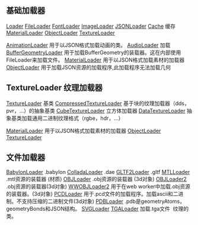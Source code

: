 ## 基础加载器
[Loader](https://threejs.org/docs/index.html#api/loaders/Loader)
[FileLoader](https://threejs.org/docs/index.html#api/loaders/FileLoader)
[FontLoader](https://threejs.org/docs/index.html#api/loaders/FontLoader)
[ImageLoader](https://threejs.org/docs/index.html#api/loaders/ImageLoader)
[JSONLoader](https://threejs.org/docs/index.html#api/loaders/JSONLoader)
[Cache](https://threejs.org/docs/index.html#api/loaders/Cache)
缓存
[MaterialLoader](https://threejs.org/docs/index.html#api/loaders/MaterialLoader)
[ObjectLoader](https://threejs.org/docs/index.html#api/loaders/ObjectLoader)
[TextureLoader](https://threejs.org/docs/index.html#api/loaders/TextureLoader)

[AnimationLoader](https://threejs.org/docs/index.html#api/loaders/AnimationLoader)
用于以JSON格式加载动画的类。
[AudioLoader](https://threejs.org/docs/index.html#api/loaders/AudioLoader)
加载
[BufferGeometryLoader](https://threejs.org/docs/index.html#api/loaders/BufferGeometryLoader)
用于加载BufferGeometry的装载器。这在内部使用FileLoader来加载文件。
[MaterialLoader](https://threejs.org/docs/index.html#api/loaders/MaterialLoader)
用于以JSON格式加载素材的加载器
[ObjectLoader](https://threejs.org/docs/index.html#api/loaders/ObjectLoader)
用于加载JSON资源的加载程序,此加载程序无法加载几何


## TextureLoader 纹理加载器
[TextureLoader](https://threejs.org/docs/index.html#api/loaders/TextureLoader)
基类
[CompressedTextureLoader](https://threejs.org/docs/index.html#api/loaders/CompressedTextureLoader)
基于块的纹理加载器（dds，pvr，...）的抽象基类
[CubeTextureLoader](https://threejs.org/docs/index.html#api/loaders/CubeTextureLoader)
立方体加载器
[DataTextureLoader](https://threejs.org/docs/index.html#api/loaders/DataTextureLoader)
抽象基类加载通用二进制纹理格式（rgbe，hdr，...）


[MaterialLoader](https://threejs.org/docs/index.html#api/loaders/MaterialLoader)
用于以JSON格式加载素材的加载器
[ObjectLoader](https://threejs.org/docs/index.html#api/loaders/ObjectLoader)
[TextureLoader](https://threejs.org/docs/index.html#api/loaders/TextureLoader)



## 文件加载器
[BabylonLoader](https://threejs.org/docs/index.html#examples/loaders/BabylonLoader)
.babylon
[ColladaLoader](https://threejs.org/docs/index.html#examples/loaders/ColladaLoader)
.dae
[GLTF2Loader](https://threejs.org/docs/index.html#examples/loaders/GLTF2Loader)
.gltf
[MTLLoader](https://threejs.org/docs/index.html#examples/loaders/MTLLoader)
.mtl资源的装载器 (材质)
[OBJLoader](https://threejs.org/docs/index.html#examples/loaders/OBJLoader)
.obj资源的装载器 (3d对象)
[OBJLoader2](https://threejs.org/docs/index.html#examples/loaders/OBJLoader2)
.obj资源的装载器(3d对象)
[WWOBJLoader2](https://threejs.org/docs/index.html#examples/loaders/WWOBJLoader2)
用于在web worker中加载.obj资源的装载器。(3d对象)
[PCDLoader](https://threejs.org/docs/index.html#examples/loaders/PCDLoader)
用于.pcd文件的加载程序。加载ascii和二进制。不支持压缩的二进制文件(3d对象)
[PDBLoader](https://threejs.org/docs/index.html#examples/loaders/PDBLoader)
.pdb是geometryAtoms，geometryBonds和JSON结构。
[SVGLoader](https://threejs.org/docs/index.html#examples/loaders/SVGLoader)
[TGALoader](https://threejs.org/docs/index.html#examples/loaders/TGALoader)
加载.tga文件  纹理的类。
